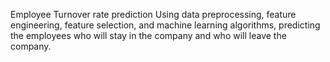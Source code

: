 Employee Turnover rate prediction
Using data preprocessing, feature engineering, feature selection, and machine learning algorithms, predicting the employees who will stay in the company and who will leave the company.
